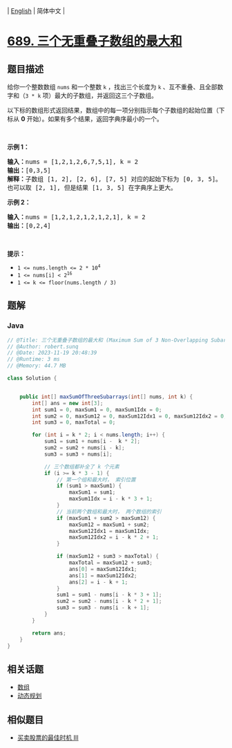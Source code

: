 
| [English](README_EN.md) | 简体中文 |

# [689. 三个无重叠子数组的最大和](https://leetcode.cn//problems/maximum-sum-of-3-non-overlapping-subarrays/)

## 题目描述

<p>给你一个整数数组 <code>nums</code> 和一个整数 <code>k</code> ，找出三个长度为 <code>k</code> 、互不重叠、且全部数字和（<code>3 * k</code> 项）最大的子数组，并返回这三个子数组。</p>

<p>以下标的数组形式返回结果，数组中的每一项分别指示每个子数组的起始位置（下标从 <strong>0</strong> 开始）。如果有多个结果，返回字典序最小的一个。</p>

<p>&nbsp;</p>

<p><strong>示例 1：</strong></p>

<pre>
<strong>输入：</strong>nums = [1,2,1,2,6,7,5,1], k = 2
<strong>输出：</strong>[0,3,5]
<strong>解释：</strong>子数组 [1, 2], [2, 6], [7, 5] 对应的起始下标为 [0, 3, 5]。
也可以取 [2, 1], 但是结果 [1, 3, 5] 在字典序上更大。
</pre>

<p><strong>示例 2：</strong></p>

<pre>
<strong>输入：</strong>nums = [1,2,1,2,1,2,1,2,1], k = 2
<strong>输出：</strong>[0,2,4]
</pre>

<p>&nbsp;</p>

<p><strong>提示：</strong></p>

<ul>
	<li><code>1 &lt;= nums.length &lt;= 2 * 10<sup>4</sup></code></li>
	<li><code>1 &lt;= nums[i] &lt;&nbsp;2<sup>16</sup></code></li>
	<li><code>1 &lt;= k &lt;= floor(nums.length / 3)</code></li>
</ul>


## 题解


### Java

```Java
// @Title: 三个无重叠子数组的最大和 (Maximum Sum of 3 Non-Overlapping Subarrays)
// @Author: robert.sunq
// @Date: 2023-11-19 20:48:39
// @Runtime: 3 ms
// @Memory: 44.7 MB

class Solution {


    public int[] maxSumOfThreeSubarrays(int[] nums, int k) {
        int[] ans = new int[3];
        int sum1 = 0, maxSum1 = 0, maxSum1Idx = 0;
        int sum2 = 0, maxSum12 = 0, maxSum12Idx1 = 0, maxSum12Idx2 = 0;
        int sum3 = 0, maxTotal = 0;

        for (int i = k * 2; i < nums.length; i++) {
            sum1 = sum1 + nums[i -  k * 2];
            sum2 = sum2 + nums[i - k];
            sum3 = sum3 + nums[i];

            // 三个数组都补全了 k 个元素
            if (i >= k * 3 - 1) {
                // 第一个组和最大时， 索引位置
                if (sum1 > maxSum1) {
                    maxSum1 = sum1;
                    maxSum1Idx = i - k * 3 + 1;
                }
                // 当前两个数组和最大时， 两个数组的索引
                if (maxSum1 + sum2 > maxSum12) {
                    maxSum12 = maxSum1 + sum2;
                    maxSum12Idx1 = maxSum1Idx;
                    maxSum12Idx2 = i - k * 2 + 1;
                }

                if (maxSum12 + sum3 > maxTotal) {
                    maxTotal = maxSum12 + sum3;
                    ans[0] = maxSum12Idx1;
                    ans[1] = maxSum12Idx2;
                    ans[2] = i - k + 1;
                }
                sum1 = sum1 - nums[i - k * 3 + 1];
                sum2 = sum2 - nums[i - k * 2 + 1];
                sum3 = sum3 - nums[i - k + 1];
            }
        }

        return ans;
    }
}
```



## 相关话题

- [数组](https://leetcode.cn//tag/array)
- [动态规划](https://leetcode.cn//tag/dynamic-programming)

## 相似题目


- [买卖股票的最佳时机 III](../best-time-to-buy-and-sell-stock-iii/README.md)
